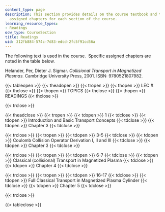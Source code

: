 ```yaml
---
content_type: page
description: This section provides details on the course textbook and the specific
  assigned chapters for each section of the course.
learning_resource_types:
- Readings
ocw_type: CourseSection
title: Readings
uid: 312fb884-574c-7d83-edcd-2fc5f91cd56a
---
```


The following text is used in the course.  Specific assigned chapters are noted in the table below.

Helander, Per, Dieter J. Sigmar. _Collisional Transport in Magnetized Plasmas._ Cambridge University Press, 2001. ISBN: 9780521807982.

{{< tableopen >}}
{{< theadopen >}}
{{< tropen >}}
{{< thopen >}}
LEC #
{{< thclose >}}
{{< thopen >}}
TOPICS
{{< thclose >}}
{{< thopen >}}
READINGS
{{< thclose >}}

{{< trclose >}}

{{< theadclose >}}
{{< tropen >}}
{{< tdopen >}}
1
{{< tdclose >}}
{{< tdopen >}}
Introduction and Basic Transport Concepts
{{< tdclose >}}
{{< tdopen >}}
Chapter 3
{{< tdclose >}}

{{< trclose >}}
{{< tropen >}}
{{< tdopen >}}
3-5
{{< tdclose >}}
{{< tdopen >}}
Coulomb Collision Operator Derivation I, II and III
{{< tdclose >}}
{{< tdopen >}}
Chapter 3
{{< tdclose >}}

{{< trclose >}}
{{< tropen >}}
{{< tdopen >}}
6-7
{{< tdclose >}}
{{< tdopen >}}
Classical (collisional) Transport in Magnetized Plasma
{{< tdclose >}}
{{< tdopen >}}
Chapter 4
{{< tdclose >}}

{{< trclose >}}
{{< tropen >}}
{{< tdopen >}}
16-17
{{< tdclose >}}
{{< tdopen >}}
Full Classical Transport in Magnetized Plasma Cylinder
{{< tdclose >}}
{{< tdopen >}}
Chapter 5
{{< tdclose >}}

{{< trclose >}}

{{< tableclose >}}